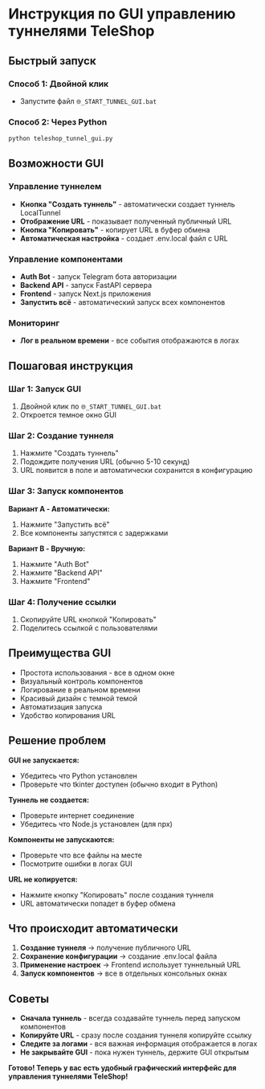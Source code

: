 # Инструкция по GUI управлению туннелями TeleShop

## Быстрый запуск

### Способ 1: Двойной клик
- Запустите файл `🌐_START_TUNNEL_GUI.bat`

### Способ 2: Через Python
```bash
python teleshop_tunnel_gui.py
```

## Возможности GUI

### Управление туннелем
- **Кнопка "Создать туннель"** - автоматически создает туннель LocalTunnel
- **Отображение URL** - показывает полученный публичный URL
- **Кнопка "Копировать"** - копирует URL в буфер обмена
- **Автоматическая настройка** - создает .env.local файл с URL

### Управление компонентами
- **Auth Bot** - запуск Telegram бота авторизации
- **Backend API** - запуск FastAPI сервера
- **Frontend** - запуск Next.js приложения
- **Запустить всё** - автоматический запуск всех компонентов

### Мониторинг
- **Лог в реальном времени** - все события отображаются в логах

## Пошаговая инструкция

### Шаг 1: Запуск GUI
1. Двойной клик по `🌐_START_TUNNEL_GUI.bat`
2. Откроется темное окно GUI

### Шаг 2: Создание туннеля
1. Нажмите "Создать туннель"
2. Подождите получения URL (обычно 5-10 секунд)
3. URL появится в поле и автоматически сохранится в конфигурацию

### Шаг 3: Запуск компонентов
**Вариант A - Автоматически:**
1. Нажмите "Запустить всё"
2. Все компоненты запустятся с задержками

**Вариант B - Вручную:**
1. Нажмите "Auth Bot" 
2. Нажмите "Backend API"
3. Нажмите "Frontend"

### Шаг 4: Получение ссылки
1. Скопируйте URL кнопкой "Копировать"
2. Поделитесь ссылкой с пользователями

## Преимущества GUI

- Простота использования - все в одном окне
- Визуальный контроль компонентов
- Логирование в реальном времени
- Красивый дизайн с темной темой
- Автоматизация запуска
- Удобство копирования URL

## Решение проблем

**GUI не запускается:**
- Убедитесь что Python установлен
- Проверьте что tkinter доступен (обычно входит в Python)

**Туннель не создается:**
- Проверьте интернет соединение
- Убедитесь что Node.js установлен (для npx)

**Компоненты не запускаются:**
- Проверьте что все файлы на месте
- Посмотрите ошибки в логах GUI

**URL не копируется:**
- Нажмите кнопку "Копировать" после создания туннеля
- URL автоматически попадет в буфер обмена

## Что происходит автоматически

1. **Создание туннеля** → получение публичного URL
2. **Сохранение конфигурации** → создание .env.local файла  
3. **Применение настроек** → Frontend использует туннельный URL
4. **Запуск компонентов** → все в отдельных консольных окнах

## Советы

- **Сначала туннель** - всегда создавайте туннель перед запуском компонентов
- **Копируйте URL** - сразу после создания туннеля копируйте ссылку
- **Следите за логами** - вся важная информация отображается в логах
- **Не закрывайте GUI** - пока нужен туннель, держите GUI открытым

**Готово! Теперь у вас есть удобный графический интерфейс для управления туннелями TeleShop!** 